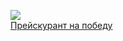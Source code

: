 ![](/books/sf_social/Валерий%20Геннадьевич%20Самохин/Прейскурант%20на%20победу.jpg)  
[Прейскурант на победу](/books/sf_social/Валерий%20Геннадьевич%20Самохин/Прейскурант%20на%20победу)
